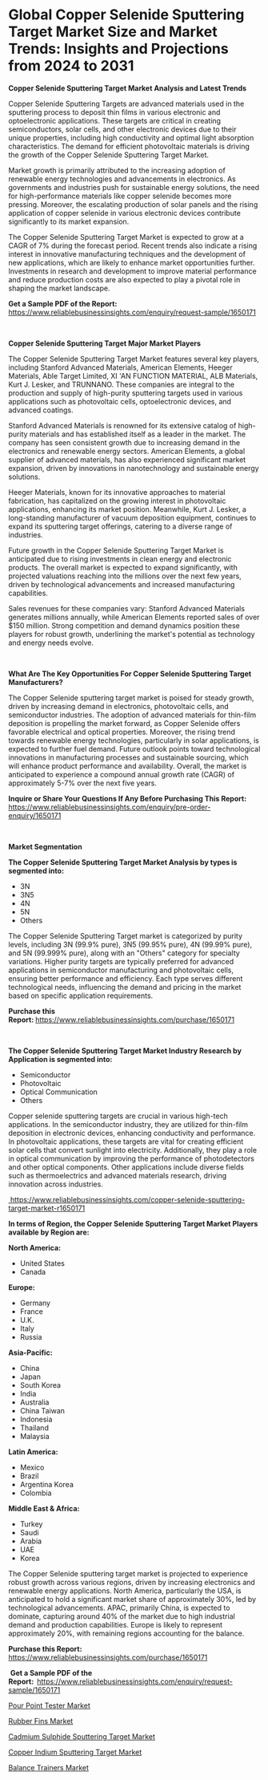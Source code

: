 <p><h1>Global Copper Selenide Sputtering Target Market Size and Market Trends: Insights and Projections from 2024 to 2031</h1></p><p><strong>Copper Selenide Sputtering Target Market Analysis and Latest Trends</strong></p>
<p><p>Copper Selenide Sputtering Targets are advanced materials used in the sputtering process to deposit thin films in various electronic and optoelectronic applications. These targets are critical in creating semiconductors, solar cells, and other electronic devices due to their unique properties, including high conductivity and optimal light absorption characteristics. The demand for efficient photovoltaic materials is driving the growth of the Copper Selenide Sputtering Target Market. </p><p>Market growth is primarily attributed to the increasing adoption of renewable energy technologies and advancements in electronics. As governments and industries push for sustainable energy solutions, the need for high-performance materials like copper selenide becomes more pressing. Moreover, the escalating production of solar panels and the rising application of copper selenide in various electronic devices contribute significantly to its market expansion. </p><p>The Copper Selenide Sputtering Target Market is expected to grow at a CAGR of 7% during the forecast period. Recent trends also indicate a rising interest in innovative manufacturing techniques and the development of new applications, which are likely to enhance market opportunities further. Investments in research and development to improve material performance and reduce production costs are also expected to play a pivotal role in shaping the market landscape.</p></p>
<p><strong>Get a Sample PDF of the Report:&nbsp;</strong> <a href="https://www.reliablebusinessinsights.com/enquiry/request-sample/1650171?utm_campaign=41&utm_medium=2&utm_source=Github&utm_content=ia&utm_term=26092024&utm_id=copper-selenide-sputtering-target">https://www.reliablebusinessinsights.com/enquiry/request-sample/1650171</a></p>
<p>&nbsp;</p>
<p><strong>Copper Selenide Sputtering Target Major Market Players</strong></p>
<p><p>The Copper Selenide Sputtering Target Market features several key players, including Stanford Advanced Materials, American Elements, Heeger Materials, Able Target Limited, XI 'AN FUNCTION MATERIAL, ALB Materials, Kurt J. Lesker, and TRUNNANO. These companies are integral to the production and supply of high-purity sputtering targets used in various applications such as photovoltaic cells, optoelectronic devices, and advanced coatings.</p><p>Stanford Advanced Materials is renowned for its extensive catalog of high-purity materials and has established itself as a leader in the market. The company has seen consistent growth due to increasing demand in the electronics and renewable energy sectors. American Elements, a global supplier of advanced materials, has also experienced significant market expansion, driven by innovations in nanotechnology and sustainable energy solutions.</p><p>Heeger Materials, known for its innovative approaches to material fabrication, has capitalized on the growing interest in photovoltaic applications, enhancing its market position. Meanwhile, Kurt J. Lesker, a long-standing manufacturer of vacuum deposition equipment, continues to expand its sputtering target offerings, catering to a diverse range of industries.</p><p>Future growth in the Copper Selenide Sputtering Target Market is anticipated due to rising investments in clean energy and electronic products. The overall market is expected to expand significantly, with projected valuations reaching into the millions over the next few years, driven by technological advancements and increased manufacturing capabilities.</p><p>Sales revenues for these companies vary: Stanford Advanced Materials generates millions annually, while American Elements reported sales of over $150 million. Strong competition and demand dynamics position these players for robust growth, underlining the market's potential as technology and energy needs evolve.</p></p>
<p>&nbsp;</p>
<p><strong>What Are The Key Opportunities For Copper Selenide Sputtering Target Manufacturers?</strong></p>
<p><p>The Copper Selenide sputtering target market is poised for steady growth, driven by increasing demand in electronics, photovoltaic cells, and semiconductor industries. The adoption of advanced materials for thin-film deposition is propelling the market forward, as Copper Selenide offers favorable electrical and optical properties. Moreover, the rising trend towards renewable energy technologies, particularly in solar applications, is expected to further fuel demand. Future outlook points toward technological innovations in manufacturing processes and sustainable sourcing, which will enhance product performance and availability. Overall, the market is anticipated to experience a compound annual growth rate (CAGR) of approximately 5-7% over the next five years.</p></p>
<p><strong>Inquire or Share Your Questions If Any Before Purchasing This Report:</strong> <a href="https://www.reliablebusinessinsights.com/enquiry/pre-order-enquiry/1650171?utm_campaign=41&utm_medium=2&utm_source=Github&utm_content=ia&utm_term=26092024&utm_id=copper-selenide-sputtering-target">https://www.reliablebusinessinsights.com/enquiry/pre-order-enquiry/1650171</a></p>
<p>&nbsp;</p>
<p><strong>Market Segmentation</strong></p>
<p><strong>The Copper Selenide Sputtering Target Market Analysis by types is segmented into:</strong></p>
<p><ul><li>3N</li><li>3N5</li><li>4N</li><li>5N</li><li>Others</li></ul></p>
<p><p>The Copper Selenide Sputtering Target market is categorized by purity levels, including 3N (99.9% pure), 3N5 (99.95% pure), 4N (99.99% pure), and 5N (99.999% pure), along with an "Others" category for specialty variations. Higher purity targets are typically preferred for advanced applications in semiconductor manufacturing and photovoltaic cells, ensuring better performance and efficiency. Each type serves different technological needs, influencing the demand and pricing in the market based on specific application requirements.</p></p>
<p><strong>Purchase this Report:&nbsp;</strong><a href="https://www.reliablebusinessinsights.com/purchase/1650171?utm_campaign=41&utm_medium=2&utm_source=Github&utm_content=ia&utm_term=26092024&utm_id=copper-selenide-sputtering-target">https://www.reliablebusinessinsights.com/purchase/1650171</a></p>
<p>&nbsp;</p>
<p><strong>The Copper Selenide Sputtering Target Market Industry Research by Application is segmented into:</strong></p>
<p><ul><li>Semiconductor</li><li>Photovoltaic</li><li>Optical Communication</li><li>Others</li></ul></p>
<p><p>Copper selenide sputtering targets are crucial in various high-tech applications. In the semiconductor industry, they are utilized for thin-film deposition in electronic devices, enhancing conductivity and performance. In photovoltaic applications, these targets are vital for creating efficient solar cells that convert sunlight into electricity. Additionally, they play a role in optical communication by improving the performance of photodetectors and other optical components. Other applications include diverse fields such as thermoelectrics and advanced materials research, driving innovation across industries.</p></p>
<p><a href="https://www.reliablebusinessinsights.com/copper-selenide-sputtering-target-market-r1650171?utm_campaign=41&utm_medium=2&utm_source=Github&utm_content=ia&utm_term=26092024&utm_id=copper-selenide-sputtering-target">&nbsp;https://www.reliablebusinessinsights.com/copper-selenide-sputtering-target-market-r1650171</a></p>
<p><strong>In terms of Region, the Copper Selenide Sputtering Target Market Players available by Region are:</strong></p>
<p>
    <p> <strong> North America: </strong>
        <ul>
            <li>United States</li>
            <li>Canada</li>
        </ul>
        </p> 
    <p> <strong> Europe: </strong>
        <ul>
            <li>Germany</li>
            <li>France</li>
            <li>U.K.</li>
            <li>Italy</li>
            <li>Russia</li>
        </ul>
        </p> 
    <p> <strong> Asia-Pacific: </strong>
        <ul>
            <li>China</li>
            <li>Japan</li>
            <li>South Korea</li>
            <li>India</li>
            <li>Australia</li>
            <li>China Taiwan</li>
            <li>Indonesia</li>
            <li>Thailand</li>
            <li>Malaysia</li>
        </ul>
        </p> 
    <p> <strong> Latin America: </strong>
        <ul>
            <li>Mexico</li>
            <li>Brazil</li>
            <li>Argentina Korea</li>
            <li>Colombia</li>
        </ul>
        </p> 
    <p> <strong> Middle East & Africa: </strong>
        <ul>
            <li>Turkey</li>
            <li>Saudi</li>
            <li>Arabia</li>
            <li>UAE</li>
            <li>Korea</li>
        </ul>
    </p>
    </p>
<p><p>The Copper Selenide sputtering target market is projected to experience robust growth across various regions, driven by increasing electronics and renewable energy applications. North America, particularly the USA, is anticipated to hold a significant market share of approximately 30%, led by technological advancements. APAC, primarily China, is expected to dominate, capturing around 40% of the market due to high industrial demand and production capabilities. Europe is likely to represent approximately 20%, with remaining regions accounting for the balance.</p></p>
<p><strong>Purchase this Report: </strong><a href="https://www.reliablebusinessinsights.com/purchase/1650171?utm_campaign=41&utm_medium=2&utm_source=Github&utm_content=ia&utm_term=26092024&utm_id=copper-selenide-sputtering-target">https://www.reliablebusinessinsights.com/purchase/1650171</a></p>
<p>&nbsp;<strong>Get a Sample PDF of the Report:&nbsp;&nbsp;</strong><a href="https://www.reliablebusinessinsights.com/enquiry/request-sample/1650171?utm_campaign=41&utm_medium=2&utm_source=Github&utm_content=ia&utm_term=26092024&utm_id=copper-selenide-sputtering-target">https://www.reliablebusinessinsights.com/enquiry/request-sample/1650171</a></p>
<p><strong></strong></p>
<p><p><a href="https://www.linkedin.com/pulse/pour-point-tester-market-trends-detailed-study-its-segmentation-zrm2c?trackingId=8FnSWrV1TJCK8AgSBf6FpQ%3D%3D&utm_campaign=41&utm_medium=2&utm_source=Github&utm_content=ia&utm_term=26092024&utm_id=copper-selenide-sputtering-target">Pour Point Tester Market</a></p><p><a href="https://issuu.com/reportprime-2/docs/rubber-fins-market-size-2030.pptx_a8217001906772?utm_campaign=41&utm_medium=2&utm_source=Github&utm_content=ia&utm_term=26092024&utm_id=copper-selenide-sputtering-target">Rubber Fins Market</a></p><p><a href="https://github.com/WayneGriffin411/Market-Research-Report-List-1/blob/main/cadmium-sulphide-sputtering-target-market.md?utm_campaign=41&utm_medium=2&utm_source=Github&utm_content=ia&utm_term=26092024&utm_id=copper-selenide-sputtering-target">Cadmium Sulphide Sputtering Target Market</a></p><p><a href="https://github.com/nicoletavirag/Market-Research-Report-List-5/blob/main/copper-indium-sputtering-target-market.md?utm_campaign=41&utm_medium=2&utm_source=Github&utm_content=ia&utm_term=26092024&utm_id=copper-selenide-sputtering-target">Copper Indium Sputtering Target Market</a></p><p><a href="https://issuu.com/reportprime-2/docs/balance-trainers-market-size-2030.p_3d89b270ce33f4?utm_campaign=41&utm_medium=2&utm_source=Github&utm_content=ia&utm_term=26092024&utm_id=copper-selenide-sputtering-target">Balance Trainers Market</a></p></p>